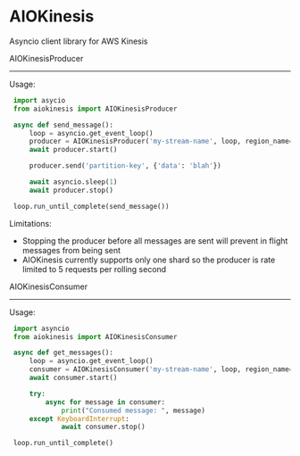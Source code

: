 AIOKinesis
==========

Asyncio client library for AWS Kinesis

AIOKinesisProducer
******************
Usage:
```python
 import asycio
 from aiokinesis import AIOKinesisProducer

 async def send_message():
     loop = asyncio.get_event_loop()
     producer = AIOKinesisProducer('my-stream-name', loop, region_name='us-east-1')
     await producer.start()

     producer.send('partition-key', {'data': 'blah'})

     await asyncio.sleep(1)
     await producer.stop()

 loop.run_until_complete(send_message())
```

Limitations:
   - Stopping the producer before all messages are sent will prevent in flight messages from being sent
   - AIOKinesis currently supports only one shard so the producer is rate limited to 5 requests per rolling second

AIOKinesisConsumer
******************
Usage:
```python
 import asyncio
 from aiokinesis import AIOKinesisConsumer

 async def get_messages():
     loop = asyncio.get_event_loop()
     consumer = AIOKinesisConsumer('my-stream-name', loop, region_name='us-east-1')
     await consumer.start()

     try:
         async for message in consumer:
             print("Consumed message: ", message)
     except KeyboardInterrupt:
             await consumer.stop()

 loop.run_until_complete()
```
